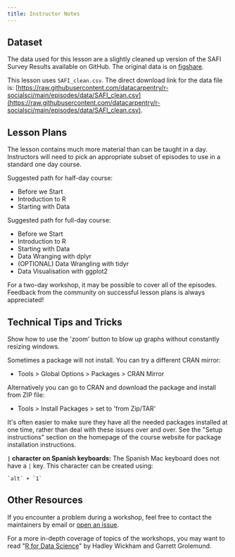 ```yaml
---
title: Instructor Notes
---
```


## Dataset

The data used for this lesson are a slightly cleaned up version of the
SAFI Survey Results available on GitHub. The original data is on
[figshare](https://figshare.com/articles/dataset/SAFI_Survey_Results/6262019).

This lesson uses `SAFI_clean.csv`. The direct download link for the data file is:
[https://raw.githubusercontent.com/datacarpentry/r-socialsci/main/episodes/data/SAFI_clean.csv](https://raw.githubusercontent.com/datacarpentry/r-socialsci/main/episodes/data/SAFI_clean.csv).

## Lesson Plans

The lesson contains much more material than can be taught in a day. Instructors will 
need to pick an appropriate subset of episodes to use in a standard one day course.

Suggested path for half-day course:

- Before we Start
- Introduction to R
- Starting with Data

Suggested path for full-day course:

- Before we Start
- Introduction to R
- Starting with Data
- Data Wranging with dplyr
- (OPTIONAL) Data Wrangling with tidyr
- Data Visualisation with ggplot2

For a two-day workshop, it may be possible to cover all of the episodes. Feedback from
the community on successful lesson plans is always appreciated!

## Technical Tips and Tricks

Show how to use the 'zoom' button to blow up graphs without constantly resizing
windows.

Sometimes a package will not install. You can try a different CRAN mirror:

- Tools > Global Options > Packages > CRAN Mirror

Alternatively you can go to CRAN and download the package and install from ZIP
file:

- Tools > Install Packages > set to 'from Zip/TAR'

It's often easier to make sure they have all the needed packages installed at one
time, rather than deal with these issues over and over. See the "Setup instructions"
section on the homepage of the course website for package installation instructions.

**`|` character on Spanish keyboards:** The Spanish Mac keyboard does not have a `|` key.
This character can be created using:

```
`alt` + `1`
```

## Other Resources

If you encounter a problem during a workshop, feel free to contact the
maintainers by email or [open an
issue](https://github.com/datacarpentry/r-socialsci/issues/new).

For a more in-depth coverage of topics of the workshops, you may want to read "[R for Data Science](https://r4ds.had.co.nz/)" by Hadley Wickham and Garrett Grolemund.


